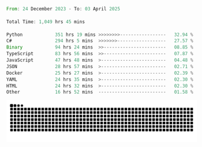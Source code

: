 <!--START_SECTION:waka-->

```rust
From: 24 December 2023 - To: 03 April 2025

Total Time: 1,049 hrs 45 mins

Python            351 hrs 19 mins >>>>>>>>-----------------   32.94 %
C#                294 hrs 5 mins  >>>>>>>------------------   27.57 %
Binary            94 hrs 24 mins  >>-----------------------   08.85 %
TypeScript        83 hrs 56 mins  >>-----------------------   07.87 %
JavaScript        47 hrs 48 mins  >------------------------   04.48 %
JSON              28 hrs 57 mins  >------------------------   02.71 %
Docker            25 hrs 27 mins  >------------------------   02.39 %
YAML              24 hrs 35 mins  >------------------------   02.30 %
HTML              24 hrs 32 mins  >------------------------   02.30 %
Other             16 hrs 52 mins  -------------------------   01.58 %
```

<!--END_SECTION:waka-->


<picture>
  <source media="(prefers-color-scheme: dark)" srcset="https://raw.githubusercontent.com/jeerawut97/jeerawut97/output/github-contribution-grid-snake.svg">
  <img alt="github contribution grid snake animation" src="https://raw.githubusercontent.com/jeerawut97/jeerawut97/output/github-contribution-grid-snake.svg">
</picture>
